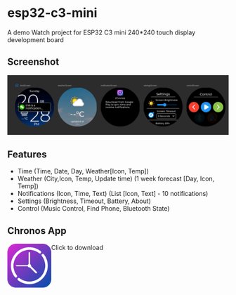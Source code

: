 # esp32-c3-mini
A demo Watch project for ESP32 C3 mini 240*240 touch display development board

## Screenshot

![screens](c3-screens.png?raw=true "screens")

## Features
 - Time (Time, Date, Day, Weather[Icon, Temp])
 - Weather (City,Icon, Temp, Update time) (1 week forecast [Day, Icon, Temp])
 - Notifications (Icon, Time, Text) (List [Icon, Text] - 10 notifications)
 - Settings (Brightness, Timeout, Battery, About)
 - Control (Music Control, Find Phone, Bluetooth State)

## Chronos App
Click to download
[<img src="chronos.png?raw=true" width=100 align=left>](https://fbiego.com/chronos/app?id=c3-mini)

